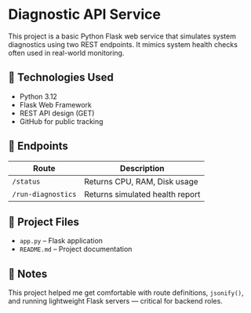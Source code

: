 # Diagnostic API Service

This project is a basic Python Flask web service that simulates system diagnostics using two REST endpoints. It mimics system health checks often used in real-world monitoring.

## 🔧 Technologies Used
- Python 3.12
- Flask Web Framework
- REST API design (GET)
- GitHub for public tracking

## 🚀 Endpoints

| Route             | Description                   |
|------------------|-------------------------------|
| `/status`         | Returns CPU, RAM, Disk usage |
| `/run-diagnostics`| Returns simulated health report |

## 📁 Project Files
- `app.py` – Flask application
- `README.md` – Project documentation

## 📌 Notes
This project helped me get comfortable with route definitions, `jsonify()`, and running lightweight Flask servers — critical for backend roles.
